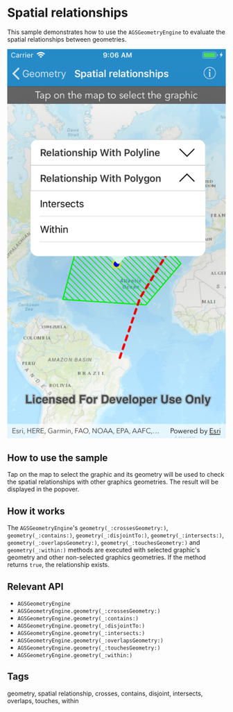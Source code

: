 # Spatial relationships

This sample demonstrates how to use the `AGSGeometryEngine` to evaluate the spatial relationships between geometries.

![](image1.png)

## How to use the sample
Tap on the map to select the graphic and its geometry will be used to check the spatial relationships with other graphics geometries. The result will be displayed in the popover.

## How it works
The `AGSGeometryEngine`'s `geometry(_:crossesGeometry:)`, `geometry(_:contains:)`, `geometry(_:disjointTo:)`, `geometry(_:intersects:)`, `geometry(_:overlapsGeometry:)`, `geometry(_:touchesGeometry:)` and `geometry(_:within:)` methods are executed with selected graphic's geometry and other non-selected graphics geometries. If the method returns `true`, the relationship exists.

## Relevant API
- `AGSGeometryEngine`
- `AGSGeometryEngine.geometry(_:crossesGeometry:)`
- `AGSGeometryEngine.geometry(_:contains:)`
- `AGSGeometryEngine.geometry(_:disjointTo:)`
- `AGSGeometryEngine.geometry(_:intersects:)`
- `AGSGeometryEngine.geometry(_:overlapsGeometry:)`
- `AGSGeometryEngine.geometry(_:touchesGeometry:)`
- `AGSGeometryEngine.geometry(_:within:)`

## Tags
geometry, spatial relationship, crosses, contains, disjoint, intersects, overlaps, touches, within
